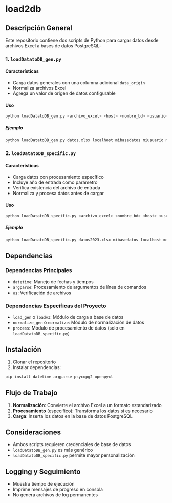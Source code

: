 # load2db

## Descripción General

Este repositorio contiene dos scripts de Python para cargar datos desde archivos Excel a bases de datos PostgreSQL:

### 1. `loadDatatoDB_gen.py`

#### Características
- Carga datos generales con una columna adicional `data_origin`
- Normaliza archivos Excel
- Agrega un valor de origen de datos configurable

#### Uso
```bash
python loadDatatoDB_gen.py <archivo_excel> <host> <nombre_bd> <usuario> <contraseña> <nombre_tabla> [--data_origin VALOR_ORIGEN]
```

##### Ejemplo
```bash
python loadDatatoDB_gen.py datos.xlsx localhost mibasedatos miusuario miclave mitabla --data_origin "archivo_enero"
```

### 2. `loadDatatoDB_specific.py`

#### Características
- Carga datos con procesamiento específico
- Incluye año de entrada como parámetro
- Verifica existencia del archivo de entrada
- Normaliza y procesa datos antes de cargar

#### Uso
```bash
python loadDatatoDB_specific.py <archivo_excel> <nombre_bd> <host> <usuario> <contraseña> <nombre_tabla> <año>
```

##### Ejemplo
```bash
python loadDatatoDB_specific.py datos2023.xlsx mibasedatos localhost miusuario miclave mitabla 2023
```

## Dependencias

### Dependencias Principales
- `datetime`: Manejo de fechas y tiempos
- `argparse`: Procesamiento de argumentos de línea de comandos
- `os`: Verificación de archivos

### Dependencias Específicas del Proyecto
- `load_gen` o `loadv3`: Módulo de carga a base de datos
- `normalize_gen` o `normalize`: Módulo de normalización de datos
- `process`: Módulo de procesamiento de datos (solo en `loadDatatoDB_specific.py`)

## Instalación

1. Clonar el repositorio
2. Instalar dependencias:
```bash
pip install datetime argparse psycopg2 openpyxl
```

## Flujo de Trabajo

1. **Normalización**: Convierte el archivo Excel a un formato estandarizado
2. **Procesamiento** (específico): Transforma los datos si es necesario
3. **Carga**: Inserta los datos en la base de datos PostgreSQL

## Consideraciones

- Ambos scripts requieren credenciales de base de datos
- `loadDatatoDB_gen.py` es más genérico
- `loadDatatoDB_specific.py` permite mayor personalización

## Logging y Seguimiento

- Muestra tiempo de ejecución
- Imprime mensajes de progreso en consola
- No genera archivos de log permanentes
